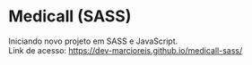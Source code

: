 # Medicall (SASS)
Iniciando novo projeto em SASS e JavaScript.<br>
Link de acesso: https://dev-marcioreis.github.io/medicall-sass/
